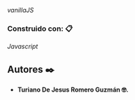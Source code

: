 
_vanillaJS_

### Construido con: 📋

_Javascript_

## Autores ✒️
* **Turiano De Jesus Romero Guzmán 🤓.**



